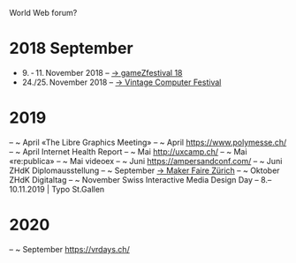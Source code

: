 
World Web forum?

2018 September
======


* 9. - 11. November 2018 – [→ gameZfestival 18](http://www.gamezfestival.ch/)
* 24./25. November 2018 – [→ Vintage Computer Festival](https://www.vcfe.ch/)





2019
======
– ~ April «The Libre Graphics Meeting»
– ~ April https://www.polymesse.ch/
– ~ April Internet Health Report
– ~ Mai http://uxcamp.ch/
– ~ Mai «re:publica»
– ~ Mai videoex
– ~ Juni https://ampersandconf.com/
– ~ Juni ZHdK Diplomausstellung
– ~ September [→ Maker Faire Zürich](https://www.makerfairezurich.ch/de/)
– ~ Oktober ZHdK Digitaltag
– ~ November Swiss Interactive Media Design Day
– 8.–10.11.2019 | Typo St.Gallen




2020
======
– ~ September https://vrdays.ch/
